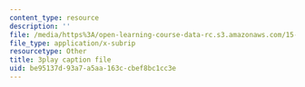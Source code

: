```yaml
---
content_type: resource
description: ''
file: /media/https%3A/open-learning-course-data-rc.s3.amazonaws.com/15-390-new-enterprises-spring-2013/be95137d93a7a5aa163ccbef8bc1cc3e_cHgbCAHQgbU.srt
file_type: application/x-subrip
resourcetype: Other
title: 3play caption file
uid: be95137d-93a7-a5aa-163c-cbef8bc1cc3e
---
```

